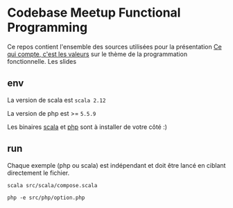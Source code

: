# Codebase Meetup Functional Programming

Ce repos contient l'ensemble des sources utilisées pour la présentation [Ce qui compte, c'est les valeurs](http://fr.slideshare.net/RaphalBacconnier/ce-qui-compte-cest-les-valeurs-introduction-la-programmation-fonctionnelle) sur le thème de la programmation fonctionnelle.
Les slides
 
## env
La version de scala est `scala 2.12`

La version de php est >= `5.5.9`

Les binaires [scala](https://www.scala-lang.org/download/) et [php](https://secure.php.net/downloads.php) sont à installer de votre côté :)

## run
Chaque exemple (php ou scala) est indépendant et doit être lancé en ciblant directement le fichier.

```
scala src/scala/compose.scala

php -e src/php/option.php
```

